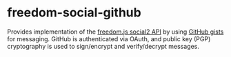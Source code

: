 # freedom-social-github

Provides implementation of the
[freedom.js social2 API](https://github.com/freedomjs/freedom-social-github/blob/master/src/social2.ts)
by using [GitHub gists](https://help.github.com/articles/about-gists/) for
messaging. GitHub is authenticated via OAuth, and public key (PGP) cryptography
is used to sign/encrypt and verify/decrypt messages.
